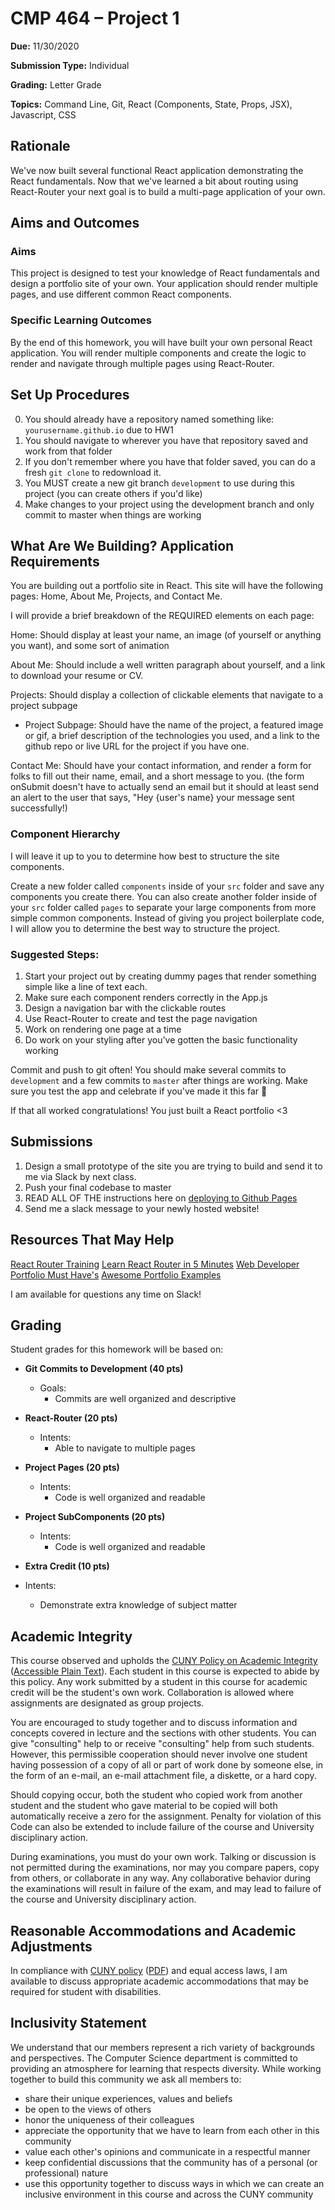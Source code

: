 # CMP 464 – Project 1

**Due:** 11/30/2020

**Submission Type:** Individual

**Grading:** Letter Grade

**Topics:** Command Line, Git, React (Components, State, Props, JSX), Javascript, CSS

## Rationale

We've now built several functional React application demonstrating the React fundamentals. Now that we've learned a bit about routing using React-Router your next goal is to build a multi-page application of your own. 

## Aims and Outcomes 
### Aims
This project is designed to test your knowledge of React fundamentals and design a portfolio site of your own. Your application should render multiple pages, and use different common React components. 

### Specific Learning Outcomes
By the end of this homework, you will have built your own personal React application. You will render multiple components and create the logic to render and navigate through multiple pages using React-Router.


## Set Up Procedures
0) You should already have a repository named something like: `yourusername.github.io` due to HW1
1) You should navigate to wherever you have that repository saved and work from that folder
2) If you don't remember where you have that folder saved, you can do a fresh `git clone` to redownload it.
3) You MUST create a new git branch `development` to use during this project (you can create others if you'd like) 
4) Make changes to your project using the development branch and only commit to master when things are working

## What Are We Building? Application Requirements
You are building out a portfolio site in React. This site will have the following pages: 
Home, About Me, Projects, and Contact Me. 

I will provide a brief breakdown of the REQUIRED elements on each page:

Home: Should display at least your name, an image (of yourself or anything you want), and some sort of animation

About Me: Should include a well written paragraph about yourself, and a link to download your resume or CV.

Projects: Should display a collection of clickable elements that navigate to a project subpage
- Project Subpage: Should have the name of the project, a featured image or gif, a brief description of the technologies you used, and a link to the github repo or live URL for the project if you have one.

Contact Me: Should have your contact information, and render a form for folks to fill out their name, email, and a short message to you. (the form onSubmit doesn't have to actually send an email but it should at least send an alert to the user that says, "Hey {user's name} your message sent successfully!)


### Component Hierarchy

I will leave it up to you to determine how best to structure the site components.

Create a new folder called `components` inside of your `src` folder and save any components you create there. You can also create another folder inside of your `src` folder called `pages` to separate your large components from more simple common components. Instead of giving you project boilerplate code, I will allow you  to determine the best way to structure the project.

### Suggested Steps:
1. Start your project out by creating dummy pages that render something simple like a line of text each.
2. Make sure each component renders correctly in the App.js
3. Design a navigation bar with the clickable routes
4. Use React-Router to create and test the page navigation
5. Work on rendering one page at a time
6. Do work on your styling after you've gotten the basic functionality working


Commit and push to git often! You should make several commits to `development` and a few commits to `master` after things are working. Make sure you test the app and celebrate if you've made it this far 🚀

If that all worked congratulations! You just built a React portfolio <3 


## Submissions
1. Design a small prototype of the site you are trying to build and send it to me via Slack by next class.
2. Push your final codebase to master
3. READ ALL OF THE instructions here on [deploying to Github Pages](https://dev.to/javascripterika/deploy-a-react-app-as-a-github-user-page-with-yarn-3fka)
4. Send me a slack message to your newly hosted website!  


## Resources That May Help

[React Router Training](https://reacttraining.com/react-router/web/guides/quick-start)
[Learn React Router in 5 Minutes](https://www.freecodecamp.org/news/react-router-in-5-minutes/)
[Web Developer Portfolio Must Have's](https://www.codementor.io/learn-programming/12-important-things-to-include-in-web-dev-portfolios)
[Awesome Portfolio Examples](https://github.com/amnashanwar/awesome-portfolios)

I am available for questions any time on Slack!


## Grading 
Student grades for this homework will be based on:

- **Git Commits to Development (40 pts)**
  - Goals:
    - Commits are well organized and descriptive

- **React-Router (20 pts)**
  - Intents:
    - Able to navigate to multiple pages
    
- **Project Pages (20 pts)**
  - Intents:
    - Code is well organized and readable
    
- **Project SubComponents (20 pts)**
  - Intents:
    - Code is well organized and readable
    
-	**Extra Credit (10 pts)**
  - Intents:
    - Demonstrate extra knowledge of subject matter


## Academic Integrity

This course observed and upholds the [CUNY Policy on Academic Integrity](http://www.lehman.edu/lehman/about/policies_pdf/CUNYAcademicIntegrityPolicy.pdf) ([Accessible Plain Text](http://www.lehman.edu/lehman/about/policies_pdf/CUNYAcademicIntegrityPolicy.txt)). Each student in this course is expected to abide by this policy. Any work submitted by a student in this course for academic credit will be the student's own work. Collaboration is allowed where assignments are designated as group projects.

You are encouraged to study together and to discuss information and concepts covered in lecture and the sections with other students. You can give "consulting" help to or receive "consulting" help from such students. However, this permissible cooperation should never involve one student having possession of a copy of all or part of work done by someone else, in the form of an e-mail, an e-mail attachment file, a diskette, or a hard copy. 

Should copying occur, both the student who copied work from another student and the student who gave material to be copied will both automatically receive a zero for the assignment. Penalty for violation of this Code can also be extended to include failure of the course and University disciplinary action. 

During examinations, you must do your own work. Talking or discussion is not permitted during the examinations, nor may you compare papers, copy from others, or collaborate in any way. Any collaborative behavior during the examinations will result in failure of the exam, and may lead to failure of the course and University disciplinary action.

## Reasonable Accommodations and Academic Adjustments

In compliance with [CUNY policy](http://www2.cuny.edu/about/administration/offices/legal-affairs/policies-procedures/reasonable-accommodations-and-academic-adjustments/) ([PDF](http://www2.cuny.edu/wp-content/uploads/sites/4/page-assets/about/administration/offices/legal-affairs/policies-procedures/reasonable-accommodations-and-academic-adjustments/Procedures-for-Implementing-Reasonable-Accommodations-9.21.2016.pdf)) and equal access laws, I am available to discuss appropriate academic accommodations that may be required for student with disabilities.

## Inclusivity Statement

We understand that our members represent a rich variety of backgrounds and perspectives. The Computer Science department is committed to providing an atmosphere for learning that respects diversity. While working together to build this community we ask all members to:
*	share their unique experiences, values and beliefs
*	be open to the views of others 
*	honor the uniqueness of their colleagues
*	appreciate the opportunity that we have to learn from each other in this community
*	value each other's opinions and communicate in a respectful manner
*	keep confidential discussions that the community has of a personal (or professional) nature 
*	use this opportunity together to discuss ways in which we can create an inclusive environment in this course and across the CUNY community
